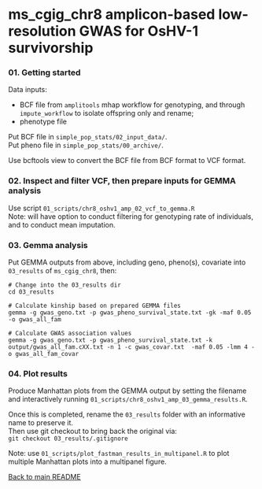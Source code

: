 # ms_cgig_chr8 amplicon-based low-resolution GWAS for OsHV-1 survivorship

### 01. Getting started ###
Data inputs:    
- BCF file from `amplitools` mhap workflow for genotyping, and through `impute_workflow` to isolate offspring only and rename;    
- phenotype file    

Put BCF file in `simple_pop_stats/02_input_data/`.      
Put pheno file in `simple_pop_stats/00_archive/`.    

Use bcftools view to convert the BCF file from BCF format to VCF format.    


### 02. Inspect and filter VCF, then prepare inputs for GEMMA analysis ###
Use script `01_scripts/chr8_oshv1_amp_02_vcf_to_gemma.R`       
Note: will have option to conduct filtering for genotyping rate of individuals, and to conduct mean imputation.   


### 03. Gemma analysis ###
Put GEMMA outputs from above, including geno, pheno(s), covariate into `03_results` of `ms_cgig_chr8`, then:     
```
# Change into the 03_results dir
cd 03_results

# Calculate kinship based on prepared GEMMA files
gemma -g gwas_geno.txt -p gwas_pheno_survival_state.txt -gk -maf 0.05 -o gwas_all_fam

# Calculate GWAS association values
gemma -g gwas_geno.txt -p gwas_pheno_survival_state.txt -k output/gwas_all_fam.cXX.txt -n 1 -c gwas_covar.txt  -maf 0.05 -lmm 4 -o gwas_all_fam_covar
```

### 04. Plot results ###
Produce Manhattan plots from the GEMMA output by setting the filename and interactively running `01_scripts/chr8_oshv1_amp_03_gemma_results.R`.    

Once this is completed, rename the `03_results` folder with an informative name to preserve it.     
Then use git checkout to bring back the original via:     
`git checkout 03_results/.gitignore`


Note: use `01_scripts/plot_fastman_results_in_multipanel.R` to plot multiple Manhattan plots into a multipanel figure.    

[Back to main README](https://github.com/bensutherland/ms_cgig_chr8)

